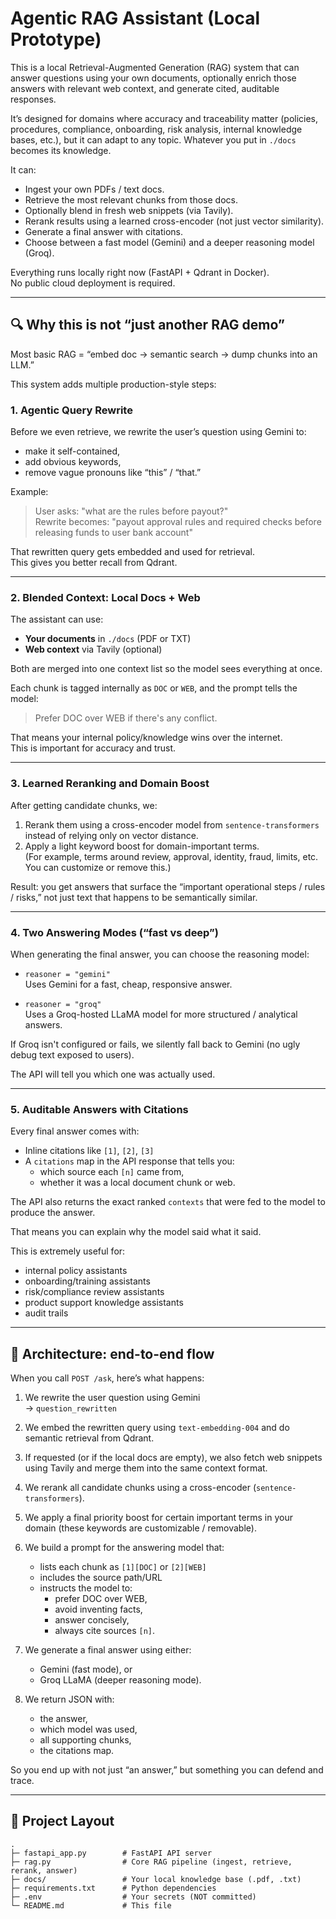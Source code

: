 # Agentic RAG Assistant (Local Prototype)

This is a local Retrieval-Augmented Generation (RAG) system that can answer questions using your own documents, optionally enrich those answers with relevant web context, and generate cited, auditable responses.

It’s designed for domains where accuracy and traceability matter (policies, procedures, compliance, onboarding, risk analysis, internal knowledge bases, etc.), but it can adapt to any topic. Whatever you put in `./docs` becomes its knowledge.

It can:
- Ingest your own PDFs / text docs.
- Retrieve the most relevant chunks from those docs.
- Optionally blend in fresh web snippets (via Tavily).
- Rerank results using a learned cross-encoder (not just vector similarity).
- Generate a final answer with citations.
- Choose between a fast model (Gemini) and a deeper reasoning model (Groq).

Everything runs locally right now (FastAPI + Qdrant in Docker).  
No public cloud deployment is required.

---

## 🔍 Why this is not “just another RAG demo”

Most basic RAG = “embed doc → semantic search → dump chunks into an LLM.”

This system adds multiple production-style steps:

### 1. Agentic Query Rewrite
Before we even retrieve, we rewrite the user’s question using Gemini to:
- make it self-contained,
- add obvious keywords,
- remove vague pronouns like “this” / “that.”

Example:
> User asks: "what are the rules before payout?"  
> Rewrite becomes: "payout approval rules and required checks before releasing funds to user bank account"

That rewritten query gets embedded and used for retrieval.  
This gives you better recall from Qdrant.

---

### 2. Blended Context: Local Docs + Web
The assistant can use:
- **Your documents** in `./docs` (PDF or TXT)
- **Web context** via Tavily (optional)

Both are merged into one context list so the model sees everything at once.

Each chunk is tagged internally as `DOC` or `WEB`, and the prompt tells the model:

> Prefer DOC over WEB if there's any conflict.

That means your internal policy/knowledge wins over the internet.  
This is important for accuracy and trust.

---

### 3. Learned Reranking and Domain Boost
After getting candidate chunks, we:
1. Rerank them using a cross-encoder model from `sentence-transformers` instead of relying only on vector distance.
2. Apply a light keyword boost for domain-important terms.  
   (For example, terms around review, approval, identity, fraud, limits, etc. You can customize or remove this.)

Result: you get answers that surface the “important operational steps / rules / risks,” not just text that happens to be semantically similar.

---

### 4. Two Answering Modes (“fast vs deep”)
When generating the final answer, you can choose the reasoning model:

- `reasoner = "gemini"`  
  Uses Gemini for a fast, cheap, responsive answer.

- `reasoner = "groq"`  
  Uses a Groq-hosted LLaMA model for more structured / analytical answers.

If Groq isn't configured or fails, we silently fall back to Gemini (no ugly debug text exposed to users).

The API will tell you which one was actually used.

---

### 5. Auditable Answers with Citations
Every final answer comes with:
- Inline citations like `[1]`, `[2]`, `[3]`
- A `citations` map in the API response that tells you:
  - which source each `[n]` came from,
  - whether it was a local document chunk or web.

The API also returns the exact ranked `contexts` that were fed to the model to produce the answer.

That means you can explain why the model said what it said.

This is extremely useful for:
- internal policy assistants
- onboarding/training assistants
- risk/compliance review assistants
- product support knowledge assistants
- audit trails

---

## 🧠 Architecture: end-to-end flow

When you call `POST /ask`, here’s what happens:

1. We rewrite the user question using Gemini  
   → `question_rewritten`

2. We embed the rewritten query using `text-embedding-004` and do semantic retrieval from Qdrant.

3. If requested (or if the local docs are empty), we also fetch web snippets using Tavily and merge them into the same context format.

4. We rerank all candidate chunks using a cross-encoder (`sentence-transformers`).

5. We apply a final priority boost for certain important terms in your domain (these keywords are customizable / removable).

6. We build a prompt for the answering model that:
   - lists each chunk as `[1][DOC]` or `[2][WEB]`
   - includes the source path/URL
   - instructs the model to:
     - prefer DOC over WEB,
     - avoid inventing facts,
     - answer concisely,
     - always cite sources `[n]`.

7. We generate a final answer using either:
   - Gemini (fast mode), or
   - Groq LLaMA (deeper reasoning mode).

8. We return JSON with:
   - the answer,
   - which model was used,
   - all supporting chunks,
   - the citations map.

So you end up with not just “an answer,” but something you can defend and trace.

---

## 📂 Project Layout

```text
.
├─ fastapi_app.py        # FastAPI API server
├─ rag.py                # Core RAG pipeline (ingest, retrieve, rerank, answer)
├─ docs/                 # Your local knowledge base (.pdf, .txt)
├─ requirements.txt      # Python dependencies
├─ .env                  # Your secrets (NOT committed)
└─ README.md             # This file
